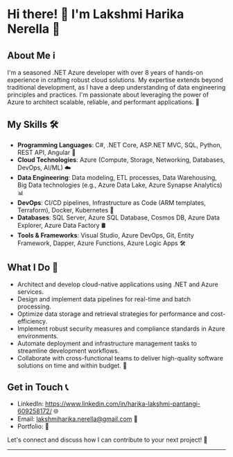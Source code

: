 # Hi there! 👋 I'm Lakshmi Harika Nerella 🌟

## About Me ℹ️
I'm a seasoned .NET Azure developer with over 8 years of hands-on experience in crafting robust cloud solutions. My expertise extends beyond traditional development, as I have a deep understanding of data engineering principles and practices. I'm passionate about leveraging the power of Azure to architect scalable, reliable, and performant applications. 💼

## My Skills 🛠️
- **Programming Languages**: C#, .NET Core, ASP.NET MVC, SQL, Python, REST API, Angular 🚀
- **Cloud Technologies**: Azure (Compute, Storage, Networking, Databases, DevOps, AI/ML) ☁️
- **Data Engineering**: Data modeling, ETL processes, Data Warehousing, Big Data technologies (e.g., Azure Data Lake, Azure Synapse Analytics) 📊
- **DevOps**: CI/CD pipelines, Infrastructure as Code (ARM templates, Terraform), Docker, Kubernetes 🚀
- **Databases**: SQL Server, Azure SQL Database, Cosmos DB, Azure Data Explorer, Azure Data Factory 🛢️
- **Tools & Frameworks**: Visual Studio, Azure DevOps, Git, Entity Framework, Dapper, Azure Functions, Azure Logic Apps 🛠️

## What I Do 💼
- Architect and develop cloud-native applications using .NET and Azure services.
- Design and implement data pipelines for real-time and batch processing.
- Optimize data storage and retrieval strategies for performance and cost-efficiency.
- Implement robust security measures and compliance standards in Azure environments.
- Automate deployment and infrastructure management tasks to streamline development workflows.
- Collaborate with cross-functional teams to deliver high-quality software solutions on time and within budget. 🚀

## Get in Touch 📞
- LinkedIn: https://www.linkedin.com/in/harika-lakshmi-pantangi-609258172/ 🌐
- Email: lakshmiharika.nerella@gmail.com 📧
- Portfolio: 🌟

Let's connect and discuss how I can contribute to your next project! 🤝

---
